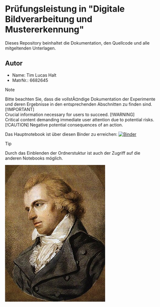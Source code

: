 # Prüfungsleistung in "Digitale Bildverarbeitung und Mustererkennung"

Dieses Repository beinhaltet die Dokumentation, den Quellcode und alle mitgeltenden Unterlagen.

## Autor

- Name:     Tim Lucas Halt
- MatrNr.:  6682645

> [!NOTE]  
> Bitte beachten Sie, dass die vollstÃ¤ndige Dokumentation der Experimente und deren Ergebnisse in den entsprechenden Abschnitten zu finden sind.
> [!IMPORTANT]  
> Crucial information necessary for users to succeed.
> [!WARNING]  
> Critical content demanding immediate user attention due to potential risks.
> [!CAUTION]
> Negative potential consequences of an action.

Das Hauptnotebook ist über diesen Binder zu erreichen:
[![Binder](https://mybinder.org/badge_logo.svg)](https://mybinder.org/v2/gh/LucHalt/LucHalt_TFE21-2_deepLearning/main?labpath=Code%2Fpepsi.evaluation.ipynb)
> [!TIP]
> Durch das Einblenden der Ordnerstuktur ist auch der Zugriff auf die anderen Notebooks möglich.


![schönes Bild](schiller.jpg)
